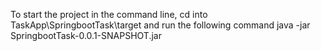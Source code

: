 To start the project in the command line, cd into TaskApp\SpringbootTask\target and run the following command java -jar SpringbootTask-0.0.1-SNAPSHOT.jar
